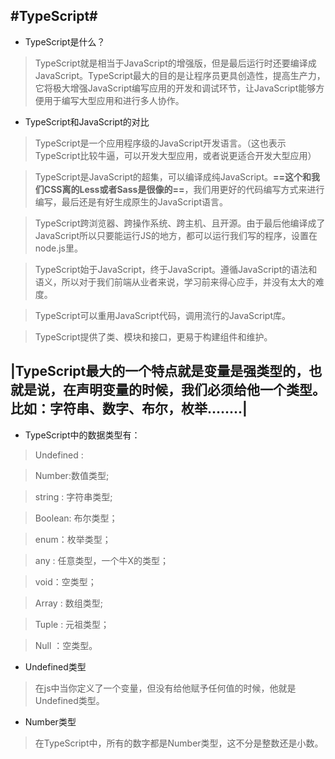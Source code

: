 #TypeScript#
-
- TypeScript是什么？
> TypeScript就是相当于JavaScript的增强版，但是最后运行时还要编译成JavaScript。TypeScript最大的目的是让程序员更具创造性，提高生产力，它将极大增强JavaScript编写应用的开发和调试环节，让JavaScript能够方便用于编写大型应用和进行多人协作。

- TypeScript和JavaScript的对比

> TypeScript是一个应用程序级的JavaScript开发语言。（这也表示TypeScript比较牛逼，可以开发大型应用，或者说更适合开发大型应用）

> TypeScript是JavaScript的超集，可以编译成纯JavaScript。**==这个和我们CSS离的Less或者Sass是很像的==**，我们用更好的代码编写方式来进行编写，最后还是有好生成原生的JavaScript语言。

> TypeScript跨浏览器、跨操作系统、跨主机、且开源。由于最后他编译成了JavaScript所以只要能运行JS的地方，都可以运行我们写的程序，设置在node.js里。

> TypeScript始于JavaScript，终于JavaScript。遵循JavaScript的语法和语义，所以对于我们前端从业者来说，学习前来得心应手，并没有太大的难度。

> TypeScript可以重用JavaScript代码，调用流行的JavaScript库。

> TypeScript提供了类、模块和接口，更易于构建组件和维护。

|TypeScript最大的一个特点就是变量是强类型的，也就是说，在声明变量的时候，我们必须给他一个类型。比如：字符串、数字、布尔，枚举........|
--

- TypeScript中的数据类型有：

> Undefined :

> Number:数值类型;

> string : 字符串类型;

> Boolean: 布尔类型；

> enum：枚举类型；

> any : 任意类型，一个牛X的类型；

> void：空类型；

> Array : 数组类型;

> Tuple : 元祖类型；

> Null ：空类型。

- Undefined类型

> 在js中当你定义了一个变量，但没有给他赋予任何值的时候，他就是Undefined类型。

- Number类型

> 在TypeScript中，所有的数字都是Number类型，这不分是整数还是小数。